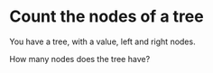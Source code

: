 # Count the nodes of a tree

You have a tree, with a value, left and right nodes.

How many nodes does the tree have?
